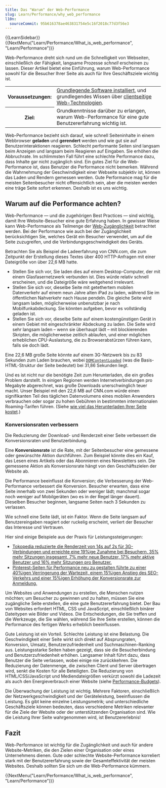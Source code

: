 ```yaml
---
title: Das "Warum" der Web-Performance
slug: Learn/Performance/why_web_performance
l10n:
  sourceCommit: 95b616378ae463831754e5c16f2018c77d3f56e3
---
```


{{LearnSidebar}}{{NextMenu("Learn/Performance/What_is_web_performance", "Learn/Performance")}}

Web-Performance dreht sich rund um die Schnelligkeit von Webseiten, einschließlich der Fähigkeit, langsame Prozesse _schnell_ erscheinen zu lassen. Dieser Artikel bietet eine Einführung, warum Web-Performance sowohl für die Besucher Ihrer Seite als auch für Ihre Geschäftsziele wichtig ist.

<table>
  <tbody>
    <tr>
      <th scope="row">Voraussetzungen:</th>
      <td>
        <a href="/de/docs/Learn/Getting_started_with_the_web/Installing_basic_software">Grundlegende Software installiert</a>, und grundlegendes Wissen über
        <a href="/de/docs/Learn/Getting_started_with_the_web">clientseitige Web-Technologien</a>.
      </td>
    </tr>
    <tr>
      <th scope="row">Ziel:</th>
      <td>
        Grundkenntnisse darüber zu erlangen, warum Web-Performance für eine gute Benutzererfahrung wichtig ist.
      </td>
    </tr>
  </tbody>
</table>

Web-Performance bezieht sich darauf, wie schnell Seiteninhalte in einem Webbrowser **geladen** und **gerendert** werden und wie gut sie auf Benutzerinteraktionen reagieren. Schlecht performante Seiten sind langsam beim Anzeigen und langsam beim Reagieren auf Eingaben. Sie erhöhen die Abbruchrate. Im schlimmsten Fall führt eine schlechte Performance dazu, dass Inhalte gar nicht zugänglich sind. Ein gutes Ziel für die Web-Performance ist, dass Benutzer die Performance nicht bemerken. Während die Wahrnehmung der Geschwindigkeit einer Webseite subjektiv ist, können das Laden und Rendern gemessen werden. Gute Performance mag für die meisten Seitenbesucher nicht offensichtlich sein, aber die meisten werden eine träge Seite sofort erkennen. Deshalb ist es uns wichtig.

## Warum auf die Performance achten?

Web-Performance — und die zugehörigen Best Practices — sind wichtig, damit Ihre Website-Besucher eine gute Erfahrung haben. In gewisser Weise kann Web-Performance als Teilmenge der [Web-Zugänglichkeit](/de/docs/Learn/Accessibility) betrachtet werden. Bei der Performance wie auch bei der Zugänglichkeit berücksichtigen Sie, welches Gerät ein Besucher verwendet, um auf die Seite zuzugreifen, und die Verbindungsgeschwindigkeit des Geräts.

Betrachten Sie als Beispiel die Ladeerfahrung von CNN.com, die zum Zeitpunkt der Erstellung dieses Textes über 400 HTTP-Anfragen mit einer Dateigröße von über 22,6 MB hatte.

- Stellen Sie sich vor, Sie laden dies auf einem Desktop-Computer, der mit einem Glasfasernetzwerk verbunden ist. Dies würde relativ schnell erscheinen, und die Dateigröße wäre weitgehend irrelevant.
- Stellen Sie sich vor, dieselbe Seite mit getethertem mobilen Datenverkehr auf einem neun Jahre alten iPad zu laden, während Sie im öffentlichen Nahverkehr nach Hause pendeln. Die gleiche Seite wird langsam laden, möglicherweise unbenutzbar je nach Mobilfunkabdeckung. Sie könnten aufgeben, bevor es vollständig geladen ist.
- Stellen Sie sich vor, dieselbe Seite auf einem kostengünstigen Gerät in einem Gebiet mit eingeschränkter Abdeckung zu laden. Die Seite wird sehr langsam laden – wenn sie überhaupt lädt – mit blockierenden Skripten, die möglicherweise zeitlich ablaufen, und einer möglichen erheblichen CPU-Auslastung, die zu Browserabstürzen führen kann, falls sie doch lädt.

Eine 22,6 MB große Seite könnte auf einem 3G-Netzwerk bis zu 83 Sekunden zum Laden brauchen, wobei [`DOMContentLoaded`](/de/docs/Web/API/Document/DOMContentLoaded_event) (was die Basis-HTML-Struktur der Seite bedeutet) bei 31,86 Sekunden liegt.

Und es ist nicht nur die benötigte Zeit zum Herunterladen, die ein großes Problem darstellt. In einigen Regionen werden Internetverbindungen pro Megabyte abgerechnet, was große Downloads unerschwinglich teuer macht. Unser Beispiel mit den 22,6 MB auf CNN.com würde einen signifikanten Teil des täglichen Datenvolumens eines mobilen Anwenders verbrauchen oder sogar zu hohen Gebühren in bestimmten internationalen Roaming-Tarifen führen. (Siehe [wie viel das Herunterladen Ihrer Seite kostet](https://whatdoesmysitecost.com/).)

### Konversionsraten verbessern

Die Reduzierung der Download- und Renderzeit einer Seite verbessert die Konversionsraten und Benutzerbindung.

Eine **Konversionsrate** ist die Rate, mit der Seitenbesucher eine gemessene oder gewünschte Aktion durchführen. Zum Beispiel könnte dies ein Kauf, das Lesen eines Artikels oder das Abonnieren eines Newsletters sein. Die gemessene Aktion als Konversionsrate hängt von den Geschäftszielen der Website ab.

Die Performance beeinflusst die Konversion; die Verbesserung der Web-Performance verbessert die Konversion. Besucher erwarten, dass eine Seite innerhalb von zwei Sekunden oder weniger lädt; manchmal sogar noch weniger auf Mobilgeräten (wo es in der Regel länger dauert). Dieselben Besucher beginnen, langsame Seiten nach 3 Sekunden zu verlassen.

Wie schnell eine Seite lädt, ist ein Faktor. Wenn die Seite langsam auf Benutzereingaben reagiert oder ruckelig erscheint, verliert der Besucher das Interesse und Vertrauen.

Hier sind einige Beispiele aus der Praxis für Leistungssteigerungen:

- [Tokopedia reduzierte die Renderzeit von 14s auf 2s für 3G-Verbindungen und erreichte eine 19%ige Zunahme bei Besuchern, 35% mehr Sitzungen insgesamt, 7% mehr neue Benutzer, 17% mehr aktive Benutzer und 16% mehr Sitzungen pro Benutzer.](https://wpostats.com/2018/05/30/tokopedia-new-users.html)
- [Pinterest-Seiten für Performance neu zu gestalten führte zu einer 40%igen Verringerung der Wartezeit, einem 15%igen Anstieg des SEO-Verkehrs und einer 15%igen Erhöhung der Konversionsrate zur Anmeldung.](https://wpostats.com/2017/03/10/pinterest-seo.html)

Um Websites und Anwendungen zu erstellen, die Menschen nutzen möchten; um Besucher zu gewinnen und zu halten, müssen Sie eine zugängliche Seite erstellen, die eine gute Benutzererfahrung bietet. Der Bau von Websites erfordert HTML, CSS und JavaScript, einschließlich binärer Dateitypen wie Bilder und Videos. Die Entscheidungen, die Sie treffen und die Werkzeuge, die Sie wählen, während Sie Ihre Seite erstellen, können die Performance des fertigen Werks erheblich beeinflussen.

Gute Leistung ist ein Vorteil. Schlechte Leistung ist eine Belastung. Die Geschwindigkeit einer Seite wirkt sich direkt auf Absprungraten, Konversion, Umsatz, Benutzerzufriedenheit und Suchmaschinen-Ranking aus. Leistungsstarke Seiten haben gezeigt, dass sie die Besucherbindung und Benutzerzufriedenheit erhöhen. Langsamer Inhalt führt dazu, dass Benutzer die Seite verlassen, wobei einige nie zurückkehren. Die Reduzierung der Datenmenge, die zwischen Client und Server übertragen wird, senkt die Kosten für alle Beteiligten. Die Reduzierung von HTML/CSS/JavaScript und Mediendateigrößen verkürzt sowohl die Ladezeit als auch den Energieverbrauch einer Website (siehe [Performance-Budgets](/de/docs/Web/Performance/Performance_budgets)).

Die Überwachung der Leistung ist wichtig. Mehrere Faktoren, einschließlich der Netzwerkgeschwindigkeit und der Geräteleistung, beeinflussen die Leistung. Es gibt keine einzelne Leistungsmetrik; und unterschiedliche Geschäftsziele können bedeuten, dass verschiedene Metriken relevanter für die Ziele der Website oder der unterstützenden Organisation sind. Wie die Leistung Ihrer Seite wahrgenommen wird, ist Benutzererlebnis!

## Fazit

Web-Performance ist wichtig für die Zugänglichkeit und auch für andere Website-Metriken, die den Zielen einer Organisation oder eines Unternehmens dienen. Gute oder schlechte Website-Performance korreliert stark mit der Benutzererfahrung sowie der Gesamteffektivität der meisten Websites. Deshalb sollten Sie sich um die Web-Performance kümmern.

{{NextMenu("Learn/Performance/What_is_web_performance", "Learn/Performance")}}
